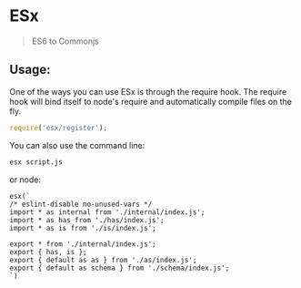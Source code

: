 # ESx
> ES6 to Commonjs

## Usage:

One of the ways you can use ESx is through the require hook. The require hook will bind itself to node's require and automatically compile files on the fly.

```javascript
require('esx/register');
```

You can also use the command line:

```bash
esx script.js
```

or node:

```
esx(`
/* eslint-disable no-unused-vars */
import * as internal from './internal/index.js';
import * as has from './has/index.js';
import * as is from './is/index.js';

export * from './internal/index.js';
export { has, is };
export { default as as } from './as/index.js';
export { default as schema } from './schema/index.js';
`)
